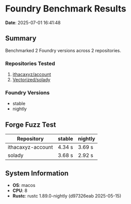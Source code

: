 # Foundry Benchmark Results

**Date**: 2025-07-01 16:41:48

## Summary

Benchmarked 2 Foundry versions across 2 repositories.

### Repositories Tested

1. [ithacaxyz/account](https://github.com/ithacaxyz/account)
2. [Vectorized/solady](https://github.com/Vectorized/solady)

### Foundry Versions

- stable
- nightly

## Forge Fuzz Test

| Repository        | stable | nightly |
| ----------------- | ------ | ------- |
| ithacaxyz-account | 4.34 s | 3.69 s  |
| solady            | 3.68 s | 2.92 s  |

## System Information

- **OS**: macos
- **CPU**: 8
- **Rustc**: rustc 1.89.0-nightly (d97326eab 2025-05-15)
